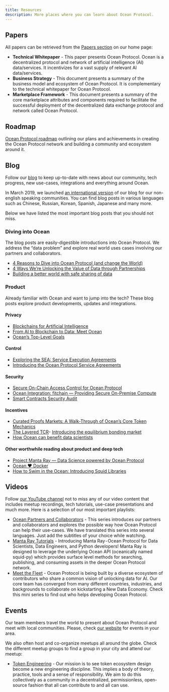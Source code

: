 ```yaml
---
title: Resources
description: More places where you can learn about Ocean Protocol.
---
```



## Papers

All papers can be retrieved from the [Papers section](https://oceanprotocol.com/protocol/#papers) on our home page:

- **Technical Whitepaper** - This paper presents Ocean Protocol. Ocean is a decentralized protocol and network of artificial intelligence (AI) data/services. It incentivizes for a vast supply of relevant AI data/services.
- **Business Strategy** - This document presents a summary of the business model and ecosystem of Ocean Protocol. It is complementary to the technical whitepaper for Ocean Protocol.
- **Marketplace Framework** - This document presents a summary of the core marketplace attributes and components required to facilitate the successful deployment of the decentralized data exchange protocol and network called Ocean Protocol.

## Roadmap

[Ocean Protocol roadmap](https://oceanprotocol.com/protocol/#roadmap) outlining our plans and achievements in creating the Ocean Protocol network and building a community and ecosystem around it.

## Blog

Follow our [blog](https://blog.oceanprotocol.com/) to keep up-to-date with news about our community, tech progress, new use-cases, integrations and everything around Ocean.

In March 2019, we launched [an international version](https://medium.com/ocean-protocol-international)
of our blog for our non-english speaking communities. You can find blog posts in various languages such as Chinese, Russian, Korean, Spanish, Japanese and many more.

Below we have listed the most important blog posts that you should not miss.

### Diving into Ocean

The blog posts are easily-digestible introductions into Ocean Protocol. We address the “data problem” and explore real world uses cases involving our partners and collaborators.

- [4 Reasons to Dive into Ocean Protocol (and change the World)](https://blog.oceanprotocol.com/4-reasons-to-dive-into-ocean-protocol-and-change-the-world-b18cc8d53235)
- [4 Ways We’re Unlocking the Value of Data through Partnerships](https://blog.oceanprotocol.com/4-ways-were-unlocking-the-value-of-data-through-partnerships-9ee468e38265)
- [Building a better world with safe sharing of data](https://blog.oceanprotocol.com/building-a-better-world-with-safe-sharing-of-data-d448ec2472b0)

### Product

Already familiar with Ocean and want to jump into the tech? These blog posts explore product developments, updates and integrations.

#### Privacy

- [Blockchains for Artificial Intelligence](https://blog.oceanprotocol.com/blockchains-for-artificial-intelligence-ec63b0284984)
- [From AI to Blockchain to Data: Meet Ocean](https://blog.oceanprotocol.com/from-ai-to-blockchain-to-data-meet-ocean-f210ff460465)
- [Ocean’s Top-Level Goals](https://blog.oceanprotocol.com/oceans-top-level-goals-3dd75907187)

#### Control

- [Exploring the SEA: Service Execution Agreements](https://blog.oceanprotocol.com/exploring-the-sea-service-execution-agreements-65f7523d85e2)
- [Introducing the Ocean Protocol Service Agreements](https://blog.oceanprotocol.com/oep-11-service-agreements-63421ca76d9f)

#### Security

- [Secure On-Chain Access Control for Ocean Protocol](https://blog.oceanprotocol.com/secure-on-chain-access-control-for-ocean-protocol-38dca0af820c)
- [Ocean Integration: fitchain — Providing Secure On-Premise Compute](https://blog.oceanprotocol.com/ocean-integration-fitchain-secure-on-premises-compute-59f43a944266)
- [Smart Contracts Security Audit](https://blog.oceanprotocol.com/smart-contracts-security-audit-6672de695b5b)

#### Incentives

- [Curated Proofs Markets: A Walk-Through of Ocean’s Core Token Mechanics](https://blog.oceanprotocol.com/curated-proofs-markets-a-walk-through-of-oceans-core-token-mechanics-3d50851a8005)
- [The Layered TCR](https://blog.oceanprotocol.com/the-layered-tcr-56cc5b4cdc45)- [Introducing the equilibrium bonding market](https://blog.oceanprotocol.com/introducing-the-equilibrium-bonding-market-e7db528e0eff)
- [How Ocean can benefit data scientists](https://blog.oceanprotocol.com/how-ocean-can-benefit-data-scientists-7e502e5f1a5f)

#### Other worthwhile reading about product and deep tech

- [Project Manta Ray — Data Science powered by Ocean Protocol](https://blog.oceanprotocol.com/project-manta-ray-data-science-powered-by-ocean-protocol-535c54089b0f)
- [Ocean ♥ Docker](https://blog.oceanprotocol.com/ocean-docker-d43d992d8ecf)
- [How to Swim in the Ocean: Introducing Squid Libraries](https://blog.oceanprotocol.com/ocean-protocol-squid-library-java-c92a6035ce39)

## Videos

Follow [our YouTube channel](https://www.youtube.com/oceanprotocol) not to miss any of our video content that includes meetup recordings, tech tutorials, use-case presentations and much more. Here is a selection of our most important playlists:

- [Ocean Partners and Collaborators](https://www.youtube.com/playlist?list=PL_dn0wVs9kWohtVtZZlj9AR5gcMj0s15h) - This series introduces our partners and collaborators and explores the possible way how Ocean Protocol can help their use-cases.
  We have translated this series into several languages. Just add the subtitles of your choice while watching.
- [Manta Ray Tutorials](https://www.youtube.com/playlist?list=PL_dn0wVs9kWqSO2iCXvrWuxKFSgVr0Jrw) - Introducing Manta Ray - Ocean Protocol for Data Scientists, Data Engineers, and Python developers!
  Manta Ray is designed to leverage the underlying Ocean API (oceanically named squid-py) which provides surface level methods for searching, publishing, and consuming assets in the deeper Ocean Protocol network.
- [Meet the Fleet](https://www.youtube.com/playlist?list=PL_dn0wVs9kWrgEGk0cd52qO6w3FiuY65G) - Ocean Protocol is being built by a diverse ecosystem of contributors who share a common vision of unlocking data for AI. Our core team has converged from many different countries, industries, and backgrounds to collaborate on kickstarting a New Data Economy. Check this mini series to find out who helps developing Ocean Protocol.

## Events 

Our team members travel the world to present about Ocean Protocol and meet with local communities. Please, check [our website](https://oceanprotocol.com/#events) for events in your area. 

We also often host and co-organize meetups all around the globe. Check the different meetup groups to find a group in your city and attend our meetup:

- [Token Engineering](https://www.meetup.com/pro/tokenengineering/) - Our mission is to see token ecosystem design become a new engineering discipline. This implies a body of theory, practice, tools and a sense of responsibility. We aim to do this collectively as a community in a decentralized, permissionless, open-source fashion that all can contribute to and all can use.
